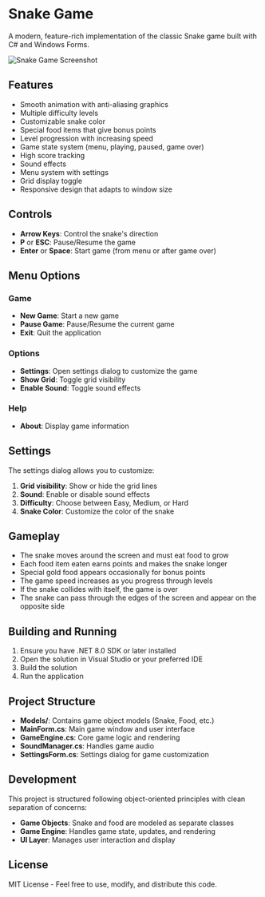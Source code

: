 # Snake Game

A modern, feature-rich implementation of the classic Snake game built with C# and Windows Forms.

![Snake Game Screenshot](screenshot.png)

## Features

- Smooth animation with anti-aliasing graphics
- Multiple difficulty levels
- Customizable snake color
- Special food items that give bonus points
- Level progression with increasing speed
- Game state system (menu, playing, paused, game over)
- High score tracking
- Sound effects
- Menu system with settings
- Grid display toggle
- Responsive design that adapts to window size

## Controls

- **Arrow Keys**: Control the snake's direction
- **P** or **ESC**: Pause/Resume the game
- **Enter** or **Space**: Start game (from menu or after game over)

## Menu Options

### Game

- **New Game**: Start a new game
- **Pause Game**: Pause/Resume the current game
- **Exit**: Quit the application

### Options

- **Settings**: Open settings dialog to customize the game
- **Show Grid**: Toggle grid visibility
- **Enable Sound**: Toggle sound effects

### Help

- **About**: Display game information

## Settings

The settings dialog allows you to customize:

1. **Grid visibility**: Show or hide the grid lines
2. **Sound**: Enable or disable sound effects
3. **Difficulty**: Choose between Easy, Medium, or Hard
4. **Snake Color**: Customize the color of the snake

## Gameplay

- The snake moves around the screen and must eat food to grow
- Each food item eaten earns points and makes the snake longer
- Special gold food appears occasionally for bonus points
- The game speed increases as you progress through levels
- If the snake collides with itself, the game is over
- The snake can pass through the edges of the screen and appear on the opposite side

## Building and Running

1. Ensure you have .NET 8.0 SDK or later installed
2. Open the solution in Visual Studio or your preferred IDE
3. Build the solution
4. Run the application

## Project Structure

- **Models/**: Contains game object models (Snake, Food, etc.)
- **MainForm.cs**: Main game window and user interface
- **GameEngine.cs**: Core game logic and rendering
- **SoundManager.cs**: Handles game audio
- **SettingsForm.cs**: Settings dialog for game customization

## Development

This project is structured following object-oriented principles with clean separation of concerns:

- **Game Objects**: Snake and food are modeled as separate classes
- **Game Engine**: Handles game state, updates, and rendering
- **UI Layer**: Manages user interaction and display

## License

MIT License - Feel free to use, modify, and distribute this code.
